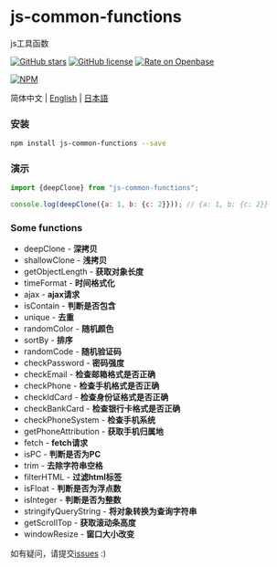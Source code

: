 <!--
 * @Descripttion: 
 * @version: 
 * @Author: 松岛川树
 * @Date: 2021-12-05 19:07:27
 * @LastEditors: 松岛川树
 * @LastEditTime: 2021-12-09 14:03:58
 * @FilePath: \js-common-functions\README.ZH_CN.md
-->
# js-common-functions

js工具函数

[![GitHub stars](https://img.shields.io/github/stars/Magic-Academy/js-common-functions)](https://github.com/Magic-Academy/js-common-functions/stargazers)
[![GitHub license](https://img.shields.io/github/license/Magic-Academy/js-common-functions)](https://github.com/Magic-Academy/js-common-functions/blob/master/LICENSE)
[![Rate on Openbase](https://badges.openbase.io/js/rating/js-common-functions.svg)](https://openbase.io/js/js-common-functions?utm_source=embedded&utm_medium=badge&utm_campaign=rate-badge)

[![NPM](https://nodei.co/npm/js-common-functions.png)](https://nodei.co/npm/js-common-functions/)

简体中文 | [English](./README.md) | [日本語](./README.JA.md)

### 安装

```bash 
npm install js-common-functions --save
```

### 演示

```js 
import {deepClone} from "js-common-functions";

console.log(deepClone({a: 1, b: {c: 2}})); // {a: 1, b: {c: 2}}

```
### Some functions

* deepClone - **深拷贝**
* shallowClone  - **浅拷贝**
* getObjectLength - **获取对象长度**
* timeFormat - **时间格式化**
* ajax - **ajax请求**
* isContain - **判断是否包含**
* unique - **去重**
* randomColor - **随机颜色**
* sortBy - **排序**
* randomCode - **随机验证码** 
* checkPassword - **密码强度**
* checkEmail - **检查邮箱格式是否正确**
* checkPhone  - **检查手机格式是否正确**
* checkIdCard - **检查身份证格式是否正确**
* checkBankCard - **检查银行卡格式是否正确**
* checkPhoneSystem - **检查手机系统**
* getPhoneAttribution - **获取手机归属地**
* fetch - **fetch请求**
* isPC - **判断是否为PC**
* trim - **去除字符串空格**
* filterHTML - **过滤html标签**
* isFloat - **判断是否为浮点数**
* isInteger - **判断是否为整数**
* stringifyQueryString - **将对象转换为查询字符串**
* getScrollTop - **获取滚动条高度**
* windowResize - **窗口大小改变**

如有疑问，请提交[issues](https://github.com/Magic-Academy/js-common-functions/issues/new) :)